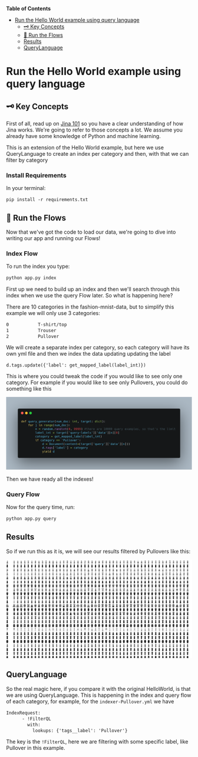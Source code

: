 <!-- START doctoc generated TOC please keep comment here to allow auto update -->
<!-- DON'T EDIT THIS SECTION, INSTEAD RE-RUN doctoc TO UPDATE -->
**Table of Contents**

- [Run the Hello World example using query language](#run-the-hello-world-example-using-query-language)
  - [🗝️ Key Concepts](#-key-concepts)
  - [🏃 Run the Flows](#-run-the-flows)
  - [Results](#results)
  - [QueryLanguage](#querylanguage)

<!-- END doctoc generated TOC please keep comment here to allow auto update -->

# Run the Hello World example using query language

## 🗝️ Key Concepts

First of all, read up on [Jina 101](https://github.com/jina-ai/jina/tree/master/docs/chapters/101) so you have a clear understanding of how Jina works. We're going to refer to those concepts a lot. We assume you already have some knowledge of Python and machine learning.

This is an extension of the Hello World example, but here we use QueryLanguage to create an index per category and then, with that we can filter by category



### Install Requirements

In your terminal:

```
pip install -r requirements.txt
```


## 🏃 Run the Flows

Now that we've got the code to load our data, we're going to dive into writing our app and running our Flows!

### Index Flow

To run the index you type:

```bash
python app.py index
```
First up we need to build up an index and then we'll search through this index when we use the query Flow later.
So what is happening here?

There are 10 categories in the fashion-mnist-data, but to simplify this example we will only use 3 categories:

    0	        T-shirt/top
    1	        Trouser
    2	        Pullover
    
We will create a separate index per category, so each category will have its own yml file and then we index the data updating updating the label

```
d.tags.update({'label': get_mapped_label(label_int)})
```
This is where you could tweak the code if you would like to see only one category.
For example if you would like to see only Pullovers, you could do something like this

![alt text](.github/images/filter.png "Results")

Then we have ready all the indexes!


### Query Flow

Now for the query time, run:

```bash
python app.py query
```

## Results

So if we run this as it is, we will see our results filtered by Pullovers like this:

![alt text](.github/images/results.png "Results")


## QueryLanguage

So the real magic here, if you compare it with the original HelloWorld, is that we are using QueryLanguage.
This is happening in the index and query flow of each category, for example, for the ```indexer-Pullover.yml``` we have

```
IndexRequest:
      - !FilterQL
        with:
          lookups: {'tags__label': 'Pullover'}
```

The key is the ```!FilterQL```, here we are filtering with some specific label, like Pullover in this example.

